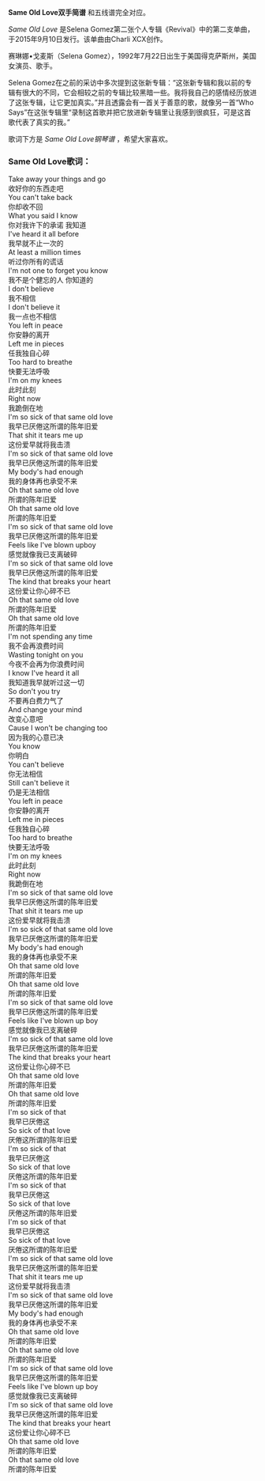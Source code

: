 

**Same Old Love双手简谱** 和五线谱完全对应。

_Same Old Love_ 是Selena Gomez第二张个人专辑《Revival》中的第二支单曲，于2015年9月10日发行。该单曲由Charli
XCX创作。

赛琳娜•戈麦斯（Selena Gomez），1992年7月22日出生于美国得克萨斯州，美国女演员、歌手。

Selena
Gomez在之前的采访中多次提到这张新专辑：“这张新专辑和我以前的专辑有很大的不同，它会相较之前的专辑比较黑暗一些。我将我自己的感情经历放进了这张专辑，让它更加真实。”并且透露会有一首关于善意的歌，就像另一首“Who
Says”在这张专辑里“录制这首歌并把它放进新专辑里让我感到很疯狂，可是这首歌代表了真实的我。”

歌词下方是 _Same Old Love钢琴谱_ ，希望大家喜欢。

### Same Old Love歌词：

Take away your things and go  
收好你的东西走吧  
You can't take back  
你却收不回  
What you said I know  
你对我许下的承诺 我知道  
I've heard it all before  
我早就不止一次的  
At least a million times  
听过你所有的谎话  
I'm not one to forget you know  
我不是个健忘的人 你知道的  
I don't believe  
我不相信  
I don't believe it  
我一点也不相信  
You left in peace  
你安静的离开  
Left me in pieces  
任我独自心碎  
Too hard to breathe  
快要无法呼吸  
I'm on my knees  
此时此刻  
Right now  
我跪倒在地  
I'm so sick of that same old love  
我早已厌倦这所谓的陈年旧爱  
That shit it tears me up  
这份爱早就将我击溃  
I'm so sick of that same old love  
我早已厌倦这所谓的陈年旧爱  
My body's had enough  
我的身体再也承受不来  
Oh that same old love  
所谓的陈年旧爱  
Oh that same old love  
所谓的陈年旧爱  
I'm so sick of that same old love  
我早已厌倦这所谓的陈年旧爱  
Feels like I've blown upboy  
感觉就像我已支离破碎  
I'm so sick of that same old love  
我早已厌倦这所谓的陈年旧爱  
The kind that breaks your heart  
这份爱让你心碎不已  
Oh that same old love  
所谓的陈年旧爱  
Oh that same old love  
所谓的陈年旧爱  
I'm not spending any time  
我不会再浪费时间  
Wasting tonight on you  
今夜不会再为你浪费时间  
I know I've heard it all  
我知道我早就听过这一切  
So don't you try  
不要再白费力气了  
And change your mind  
改变心意吧  
Cause I won't be changing too  
因为我的心意已决  
You know  
你明白  
You can't believe  
你无法相信  
Still can't believe it  
仍是无法相信  
You left in peace  
你安静的离开  
Left me in pieces  
任我独自心碎  
Too hard to breathe  
快要无法呼吸  
I'm on my knees  
此时此刻  
Right now  
我跪倒在地  
I'm so sick of that same old love  
我早已厌倦这所谓的陈年旧爱  
That shit it tears me up  
这份爱早就将我击溃  
I'm so sick of that same old love  
我早已厌倦这所谓的陈年旧爱  
My body's had enough  
我的身体再也承受不来  
Oh that same old love  
所谓的陈年旧爱  
Oh that same old love  
所谓的陈年旧爱  
I'm so sick of that same old love  
我早已厌倦这所谓的陈年旧爱  
Feels like I've blown up boy  
感觉就像我已支离破碎  
I'm so sick of that same old love  
我早已厌倦这所谓的陈年旧爱  
The kind that breaks your heart  
这份爱让你心碎不已  
Oh that same old love  
所谓的陈年旧爱  
Oh that same old love  
所谓的陈年旧爱  
I'm so sick of that  
我早已厌倦这  
So sick of that love  
厌倦这所谓的陈年旧爱  
I'm so sick of that  
我早已厌倦这  
So sick of that love  
厌倦这所谓的陈年旧爱  
I'm so sick of that  
我早已厌倦这  
So sick of that love  
厌倦这所谓的陈年旧爱  
I'm so sick of that  
我早已厌倦这  
So sick of that love  
厌倦这所谓的陈年旧爱  
I'm so sick of that same old love  
我早已厌倦这所谓的陈年旧爱  
That shit it tears me up  
这份爱早就将我击溃  
I'm so sick of that same old love  
我早已厌倦这所谓的陈年旧爱  
My body's had enough  
我的身体再也承受不来  
Oh that same old love  
所谓的陈年旧爱  
Oh that same old love  
所谓的陈年旧爱  
I'm so sick of that same old love  
我早已厌倦这所谓的陈年旧爱  
Feels like I've blown up boy  
感觉就像我已支离破碎  
I'm so sick of that same old love  
我早已厌倦这所谓的陈年旧爱  
The kind that breaks your heart  
这份爱让你心碎不已  
Oh that same old love  
所谓的陈年旧爱  
Oh that same old love  
所谓的陈年旧爱

